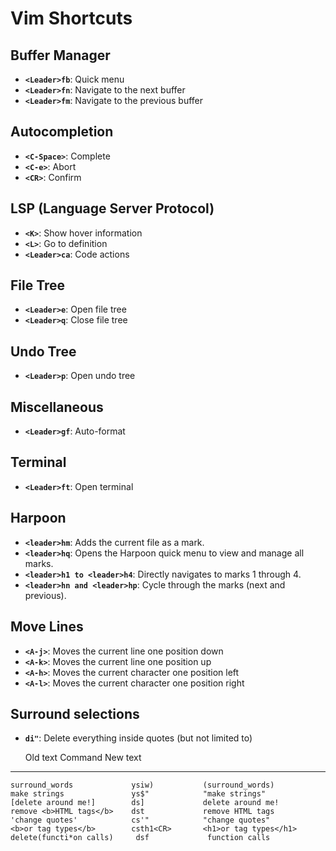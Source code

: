 # Vim Shortcuts

## Buffer Manager
- **`<Leader>fb`**: Quick menu
- **`<Leader>fn`**: Navigate to the next buffer
- **`<Leader>fm`**: Navigate to the previous buffer

## Autocompletion
- **`<C-Space>`**: Complete
- **`<C-e>`**: Abort
- **`<CR>`**: Confirm

## LSP (Language Server Protocol)
- **`<K>`**: Show hover information
- **`<L>`**: Go to definition
- **`<Leader>ca`**: Code actions

## File Tree
- **`<Leader>e`**: Open file tree
- **`<Leader>q`**: Close file tree

## Undo Tree
- **`<Leader>p`**: Open undo tree

## Miscellaneous
- **`<Leader>gf`**: Auto-format

## Terminal
- **`<Leader>ft`**: Open terminal

## Harpoon
- **`<leader>hm`**: Adds the current file as a mark.
- **`<leader>hq`**: Opens the Harpoon quick menu to view and manage all marks.
- **`<leader>h1 to <leader>h4`**: Directly navigates to marks 1 through 4.
- **`<leader>hn and <leader>hp`**: Cycle through the marks (next and previous).


## Move Lines 
- **`<A-j>`**: Moves the current line one position down
- **`<A-k>`**: Moves the current line one position up 
- **`<A-h>`**: Moves the current character one position left 
- **`<A-l>`**: Moves the current character one position right


## Surround selections

- **`di"`**: Delete everything inside quotes (but not limited to) 

    Old text                    Command         New text
--------------------------------------------------------------------------------
    surround_words             ysiw)           (surround_words)
    make strings               ys$"            "make strings"
    [delete around me!]        ds]             delete around me!
    remove <b>HTML tags</b>    dst             remove HTML tags
    'change quotes'            cs'"            "change quotes"
    <b>or tag types</b>        csth1<CR>       <h1>or tag types</h1>
    delete(functi*on calls)     dsf             function calls
